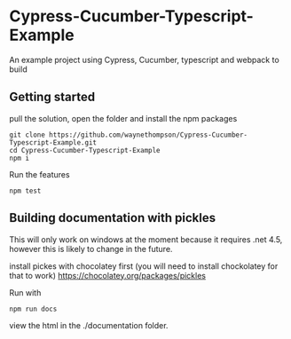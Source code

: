 # Cypress-Cucumber-Typescript-Example
An example project using Cypress, Cucumber, typescript and webpack to build


## Getting started

pull the solution, open the folder and install the npm packages
```
git clone https://github.com/waynethompson/Cypress-Cucumber-Typescript-Example.git
cd Cypress-Cucumber-Typescript-Example
npm i
```

Run the features
```
npm test
```

## Building documentation with pickles

This will only work on windows at the moment because it requires .net 4.5, however this is likely to change in the future.

install pickes with chocolatey first (you will need to install chockolatey for that to work)
https://chocolatey.org/packages/pickles

Run with
```
npm run docs
```
 view the html in the ./documentation folder.
